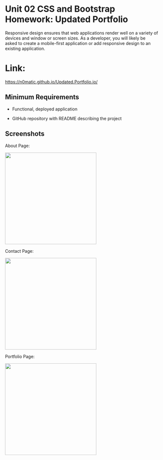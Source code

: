 # Unit 02 CSS and Bootstrap Homework: Updated Portfolio

Responsive design ensures that web applications render well on a variety of devices and window or screen sizes. As a developer, you will likely be asked to create a mobile-first application or add responsive design to an existing application. 

# Link:

https://n0matic.github.io/Updated.Portfolio.io/

## Minimum Requirements

* Functional, deployed application

* GitHub repository with README describing the project

## Screenshots

About Page:

<img src="../Updated.Portfolio.io/Assets/images/About.png" width="300px">  

Contact Page:

<img src="../Updated.Portfolio.io/Assets/images/Contact.png" width="300px">  

Portfolio Page:

<img src="../Updated.Portfolio.io/Assets/images/Portfolio.png" width="300px">  

